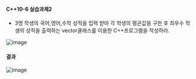 #### C++10-6 실습과제2
  * 3명 학생의 국어,영어,수학 성적을 입력 받아 각 학생의 평균값을 구한 후 최우수 학생의 성적을 출력하는 vector클래스를 이용한 C++프로그램을 작성하라.

![image](https://github.com/user-attachments/assets/2ff55d68-4a5f-4ed6-bde7-e6bcb4eaebcb)
#### 결과
![image](https://github.com/user-attachments/assets/b07c65ca-caf7-4f14-a400-6f16bdd718bf)
